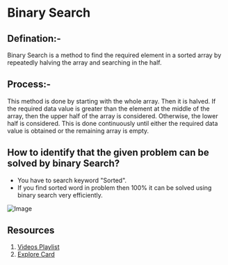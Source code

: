 # Binary Search

## Defination:-
Binary Search is a method to find the required element in a sorted array by repeatedly halving the array and searching in the half.

## Process:-
This method is done by starting with the whole array. Then it is halved. If the required data value is greater than the element at the middle of the array, 
then the upper half of the array is considered. Otherwise, the lower half is considered. This is done continuously until either the required data value is
obtained or the remaining array is empty.

## How to identify that the given problem can be solved by binary Search?
* You have to search keyword "Sorted".
* If you find sorted word in problem then 100% it can be solved using binary search very efficiently.

![Image](https://www.geeksforgeeks.org/wp-content/uploads/Binary-Search.png)

## Resources
1. [Videos Playlist](https://www.youtube.com/watch?v=j7NodO9HIbk&list=PL_z_8CaSLPWeYfhtuKHj-9MpYb6XQJ_f2)
2. [Explore Card](https://leetcode.com/explore/learn/card/binary-search/)
